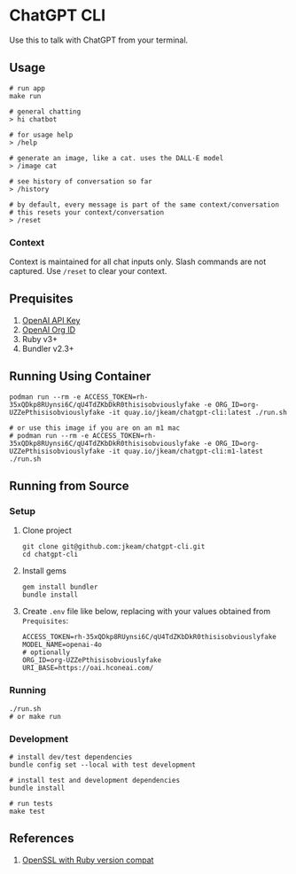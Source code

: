 # ChatGPT CLI

Use this to talk with ChatGPT from your terminal.

## Usage

```shell
# run app
make run

# general chatting
> hi chatbot

# for usage help
> /help

# generate an image, like a cat. uses the DALL·E model
> /image cat

# see history of conversation so far
> /history

# by default, every message is part of the same context/conversation
# this resets your context/conversation
> /reset
```

### Context

Context is maintained for all chat inputs only.
Slash commands are not captured.
Use `/reset` to clear your context.

## Prequisites

1. [OpenAI API Key](https://platform.openai.com/account/api-keys)
2. [OpenAI Org ID](https://platform.openai.com/account/org-settings)
3. Ruby v3+
4. Bundler v2.3+

## Running Using Container

```shell
podman run --rm -e ACCESS_TOKEN=rh-35xQDkp8RUynsi6C/qU4TdZKbDkR0thisisobviouslyfake -e ORG_ID=org-UZZePthisisobviouslyfake -it quay.io/jkeam/chatgpt-cli:latest ./run.sh

# or use this image if you are on an m1 mac
# podman run --rm -e ACCESS_TOKEN=rh-35xQDkp8RUynsi6C/qU4TdZKbDkR0thisisobviouslyfake -e ORG_ID=org-UZZePthisisobviouslyfake -it quay.io/jkeam/chatgpt-cli:m1-latest ./run.sh
```

## Running from Source

### Setup

1. Clone project

    ```shell
    git clone git@github.com:jkeam/chatgpt-cli.git
    cd chatgpt-cli
    ```

2. Install gems

    ```shell
    gem install bundler
    bundle install
    ```

3. Create `.env` file like below, replacing with your values obtained from `Prequisites`:

    ```shell
    ACCESS_TOKEN=rh-35xQDkp8RUynsi6C/qU4TdZKbDkR0thisisobviouslyfake
    MODEL_NAME=openai-4o
    # optionally
    ORG_ID=org-UZZePthisisobviouslyfake
    URI_BASE=https://oai.hconeai.com/
    ```

### Running

```shell
./run.sh
# or make run
```

### Development

```shell
# install dev/test dependencies
bundle config set --local with test development

# install test and development dependencies
bundle install

# run tests
make test
```

## References

1. [OpenSSL with Ruby version compat](https://github.com/rbenv/ruby-build/blob/10eb379aecc2fc35874405247060e8a536959fe1/share/ruby-build/3.3.5)

